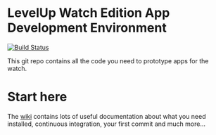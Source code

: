 # LevelUp Watch Edition App Development Environment

[![Build Status](https://circleci.com/gh/twlevelup/mel-2019-sem1-unicorns.svg?style=svg)](https://circleci.com/gh/twlevelup/mel-2019-sem1-unicorns)

This git repo contains all the code you need to prototype apps for the watch.

# Start here

The [wiki](https://github.com/twlevelup/watch_edition_gitpod/wiki) contains lots of useful documentation about what you need installed, continuous integration, your first commit and much more...

